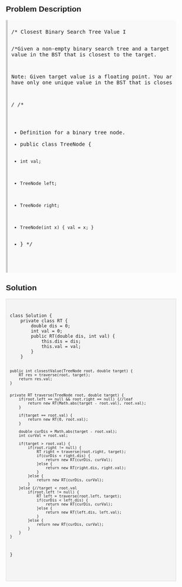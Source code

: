 <style>
  body { font-family: Arial, sans-serif; }
  .container { max-width: 600px; margin: auto; padding: 20px; }
  .comment-block { background-color: #f9f9f9; padding: 10px; border-left: 5px solid #ccc; }
  .code-block { background-color: #f4f4f4; padding: 10px; border: 1px solid #ddd; }
</style>

<div class='container'>
<h2>Problem Description</h2>
<div class='comment-block'>
<pre>
/* Closest Binary Search Tree Value I

/*Given a non-empty binary search tree and a target value, 
find the value in the BST that is closest to the target.

Note:
Given target value is a floating point.
You are guaranteed to have only one unique value in the BST that is closest to the target.

*/
/**
 * Definition for a binary tree node.
 * public class TreeNode {
 *     int val;
 *     TreeNode left;
 *     TreeNode right;
 *     TreeNode(int x) { val = x; }
 * }
 */
</pre>
</div>

<h2>Solution</h2>
<div class='code-block'>
<pre><code class='language-java'>
class Solution {
    private class RT {
        double dis = 0;
        int val = 0;
        public RT(double dis, int val) {
            this.dis = dis;
            this.val = val;
        }
    }
    
    
    public int closestValue(TreeNode root, double target) {
        RT res = traverse(root, target);
        return res.val;
    }
    
    
    private RT traverse(TreeNode root, double target) {
        if(root.left == null && root.right == null) {//leaf
            return new RT(Math.abs(target - root.val), root.val);
        }
        
        if(target == root.val) {
            return new RT(0, root.val);
        }
        
        double curDis = Math.abs(target - root.val);
        int curVal = root.val;
        
        if(target > root.val) {
            if(root.right != null) {
                RT right = traverse(root.right, target);
                if(curDis < right.dis) {
                    return new RT(curDis, curVal);
                }else {
                    return new RT(right.dis, right.val);
                }
            }else {
                return new RT(curDis, curVal);
            }    
        }else {//target < root.val
            if(root.left != null) {
                RT left = traverse(root.left, target);
                if(curDis < left.dis) {
                    return new RT(curDis, curVal);
                }else {
                    return new RT(left.dis, left.val);
                }
            }else {
                return new RT(curDis, curVal);
            }            
        }
    }
}

</code></pre>
</div>
</div>
